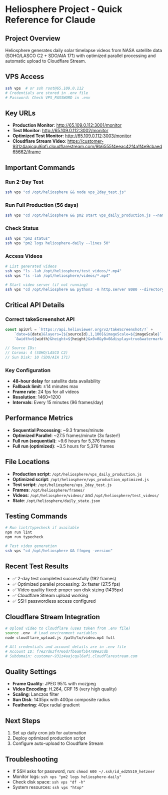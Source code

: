 # Heliosphere Project - Quick Reference for Claude

## Project Overview
Heliosphere generates daily solar timelapse videos from NASA satellite data (SOHO/LASCO C2 + SDO/AIA 171) with optimized parallel processing and automatic upload to Cloudflare Stream.

## VPS Access
```bash
ssh vps  # or ssh root@65.109.0.112
# Credentials are stored in .env file
# Password: Check VPS_PASSWORD in .env
```

## Key URLs
- **Production Monitor**: http://65.109.0.112:3001/monitor
- **Test Monitor**: http://65.109.0.112:3002/monitor  
- **Optimized Test Monitor**: http://65.109.0.112:3003/monitor
- **Cloudflare Stream Video**: https://customer-931z4aajcqul6afi.cloudflarestream.com/9b6555f4eeac42f4a1f4e9cbaed65662/iframe

## Important Commands

### Run 2-Day Test
```bash
ssh vps "cd /opt/heliosphere && node vps_2day_test.js"
```

### Run Full Production (56 days)
```bash
ssh vps "cd /opt/heliosphere && pm2 start vps_daily_production.js --name heliosphere-daily -- --run"
```

### Check Status
```bash
ssh vps "pm2 status"
ssh vps "pm2 logs heliosphere-daily --lines 50"
```

### Access Videos
```bash
# List generated videos
ssh vps "ls -lah /opt/heliosphere/test_videos/*.mp4"
ssh vps "ls -lah /opt/heliosphere/videos/*.mp4"

# Start video server (if not running)
ssh vps "cd /opt/heliosphere && python3 -m http.server 8080 --directory test_videos &"
```

## Critical API Details

### Correct takeScreenshot API
```javascript
const apiUrl = `https://api.helioviewer.org/v2/takeScreenshot/?` +
    `date=${date}&layers=[${sourceId},1,100]&imageScale=${imageScale}` +
    `&width=${width}&height=${height}&x0=0&y0=0&display=true&watermark=false`;

// Source IDs:
// Corona: 4 (SOHO/LASCO C2)  
// Sun Disk: 10 (SDO/AIA 171)
```

### Key Configuration
- **48-hour delay** for satellite data availability
- **Fallback limit**: ±14 minutes max
- **Frame rate**: 24 fps for all videos
- **Resolution**: 1460×1200
- **Intervals**: Every 15 minutes (96 frames/day)

## Performance Metrics
- **Sequential Processing**: ~9.3 frames/minute
- **Optimized Parallel**: ~27.5 frames/minute (3x faster!)
- **Full run (sequential)**: ~9.6 hours for 5,376 frames
- **Full run (optimized)**: ~3.5 hours for 5,376 frames

## File Locations
- **Production script**: `/opt/heliosphere/vps_daily_production.js`
- **Optimized script**: `/opt/heliosphere/vps_production_optimized.js`
- **Test script**: `/opt/heliosphere/vps_2day_test.js`
- **Frames**: `/opt/heliosphere/frames/`
- **Videos**: `/opt/heliosphere/videos/` and `/opt/heliosphere/test_videos/`
- **State**: `/opt/heliosphere/daily_state.json`

## Testing Commands
```bash
# Run lint/typecheck if available
npm run lint
npm run typecheck

# Test video generation
ssh vps "cd /opt/heliosphere && ffmpeg -version"
```

## Recent Test Results
- ✅ 2-day test completed successfully (192 frames)
- ✅ Optimized parallel processing: 3x faster (27.5 fps)
- ✅ Video quality fixed: proper sun disk sizing (1435px)
- ✅ Cloudflare Stream upload working
- ✅ SSH passwordless access configured

## Cloudflare Stream Integration
```bash
# Upload video to Cloudflare (uses token from .env file)
source .env  # Load environment variables
node cloudflare_upload.js /path/to/video.mp4 full

# All credentials and account details are in .env file
# Account ID: f7e27d63f4766d7fb6a0f5b4789e2cdb
# Subdomain: customer-931z4aajcqul6afi.cloudflarestream.com
```

## Quality Settings
- **Frame Quality**: JPEG 95% with mozjpeg
- **Video Encoding**: H.264, CRF 15 (very high quality)
- **Scaling**: Lanczos filter
- **Sun Disk**: 1435px with 400px composite radius
- **Feathering**: 40px radial gradient

## Next Steps
1. Set up daily cron job for automation
2. Deploy optimized production script
3. Configure auto-upload to Cloudflare Stream

## Troubleshooting
- If SSH asks for password, run: `chmod 600 ~/.ssh/id_ed25519_hetzner`
- Monitor logs: `ssh vps "pm2 logs heliosphere-daily"`
- Check disk space: `ssh vps "df -h"`
- System resources: `ssh vps "htop"`